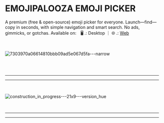 # EMOJIPALOOZA EMOJI PICKER

A premium (free & open-source) emoji picker for everyone. Launch—find—copy in seconds, with simple navigation and smart search. No ads, gimmicks, or gotchas. Available on: 🖥️ .: Desktop ｜ 🌐 .: [Web](https://emojipalooza.com)

<br>

![7303970a06614810bbb09ad5e067d5fa---narrow](https://user-images.githubusercontent.com/91064300/235964481-16a9ce0b-63af-4a34-b143-685967fb2383.png)

<br>
<br>

---
---

<br>

![construction_in_progress---21x9---version_hue](https://user-images.githubusercontent.com/91064300/235967989-1e4eaa4f-2749-45ec-9ae3-e11cd5c0699b.jpg)

<br>

---
---
